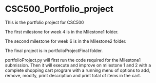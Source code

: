 # CSC500_Portfolio_project
This is the portfolio project for CSC500

The first milestone for week 4 is in the Milestone1 folder.

The second milestone for week 6 is in the Milestone2 folder.

The final project is in portfolioProjectFinal folder.

portfolioProject.py will first run the code required for the Milestone1 submission.
Then it will execute and improve on milestone 1 and 2 with a complete shopping cart program with a running menu of options to add, remove, modify, print description and print total of items in the cart.
